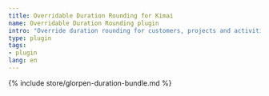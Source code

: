 ```yaml
---
title: Overridable Duration Rounding for Kimai
name: Overridable Duration Rounding plugin
intro: "Override duration rounding for customers, projects and activities"
type: plugin
tags:
- plugin
lang: en
---
```


{% include store/glorpen-duration-bundle.md %}
